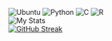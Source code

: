 ![Ubuntu](https://img.shields.io/badge/Ubuntu-E95420?style=for-the-badge&logo=ubuntu&logoColor=white) 
![Python](https://img.shields.io/badge/Python-3776AB?style=for-the-badge&logo=python&logoColor=white)
![C](https://img.shields.io/badge/C-00599C?style=for-the-badge&logo=c&logoColor=white)
![R](https://img.shields.io/badge/R-276DC3?style=for-the-badge&logo=r&logoColor=white)<br>
![My Stats](https://github-readme-stats.vercel.app/api?username=egemenkus&show_icons=true)<br>
[![GitHub Streak](https://github-readme-streak-stats.herokuapp.com/?user=egemenkus)](https://git.io/streak-stats)
<br>
